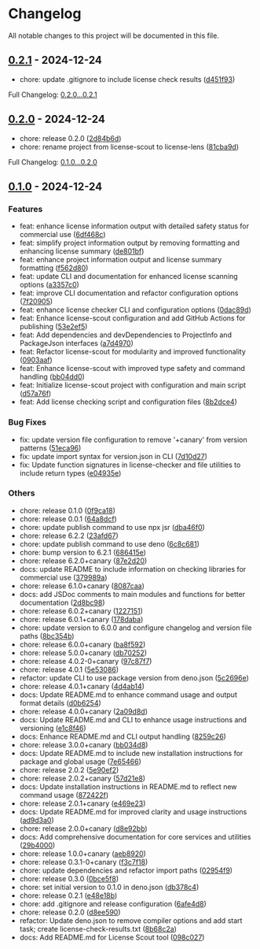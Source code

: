 # Changelog

All notable changes to this project will be documented in this file.

## [0.2.1] - 2024-12-24

- chore: update .gitignore to include license check results ([d451f93])

Full Changelog: [0.2.0...0.2.1]

## [0.2.0] - 2024-12-24

- chore: release 0.2.0 ([2d84b6d])
- chore: rename project from license-scout to license-lens ([81cba9d])

Full Changelog: [0.1.0...0.2.0]

## [0.1.0] - 2024-12-24

### Features

- feat: enhance license information output with detailed safety status for commercial use ([6df468c])
- feat: simplify project information output by removing formatting and enhancing license summary ([de801bf])
- feat: enhance project information output and license summary formatting ([f562d80])
- feat: update CLI and documentation for enhanced license scanning options ([a3357c0])
- feat: improve CLI documentation and refactor configuration options ([7f20905])
- feat: enhance license checker CLI and configuration options ([0dac89d])
- feat: Enhance license-scout configuration and add GitHub Actions for publishing ([53e2ef5])
- feat: Add dependencies and devDependencies to ProjectInfo and PackageJson interfaces ([a7d4970])
- feat: Refactor license-scout for modularity and improved functionality ([0903aaf])
- feat: Enhance license-scout with improved type safety and command handling ([bb04dd0])
- feat: Initialize license-scout project with configuration and main script ([d57a76f])
- feat: Add license checking script and configuration files ([8b2dce4])

### Bug Fixes

- fix: update version file configuration to remove '+canary' from version patterns ([51eca96])
- fix: update import syntax for version.json in CLI ([7d10d27])
- fix: Update function signatures in license-checker and file utilities to include return types ([e04935e])

### Others

- chore: release 0.1.0 ([0f9ca18])
- chore: release 0.0.1 ([64a8dcf])
- chore: update publish command to use npx jsr ([dba46f0])
- chore: release 6.2.2 ([23afd67])
- chore: update publish command to use deno ([6c8c681])
- chore: bump version to 6.2.1 ([686415e])
- chore: release 6.2.0+canary ([87e2d20])
- docs: update README to include information on checking libraries for commercial use ([379989a])
- chore: release 6.1.0+canary ([8087caa])
- docs: add JSDoc comments to main modules and functions for better documentation ([2d8bc98])
- chore: release 6.0.2+canary ([1227151])
- chore: release 6.0.1+canary ([178daba])
- chore: update version to 6.0.0 and configure changelog and version file paths ([8bc354b])
- chore: release 6.0.0+canary ([ba8f592])
- chore: release 5.0.0+canary ([db70252])
- chore: release 4.0.2-0+canary ([97c87f7])
- chore: release 4.0.1 ([5e53086])
- refactor: update CLI to use package version from deno.json ([5c2696e])
- chore: release 4.0.1+canary ([4d4ab14])
- docs: Update README.md to enhance command usage and output format details ([d0b6254])
- chore: release 4.0.0+canary ([2a09d8d])
- docs: Update README.md and CLI to enhance usage instructions and versioning ([e1c8f46])
- docs: Enhance README.md and CLI output handling ([8259c26])
- chore: release 3.0.0+canary ([bb034d8])
- docs: Update README.md to include new installation instructions for package and global usage ([7e65466])
- chore: release 2.0.2 ([5e90ef2])
- chore: release 2.0.2+canary ([57d21e8])
- docs: Update installation instructions in README.md to reflect new command usage ([872422f])
- chore: release 2.0.1+canary ([e469e23])
- docs: Update README.md for improved clarity and usage instructions ([ad9d3a0])
- chore: release 2.0.0+canary ([d8e92bb])
- docs: Add comprehensive documentation for core services and utilities ([29b4000])
- chore: release 1.0.0+canary ([aeb8920])
- chore: release 0.3.1-0+canary ([f3c7f18])
- chore: update dependencies and refactor import paths ([02954f9])
- chore: release 0.3.0 ([0bce5f8])
- chore: set initial version to 0.1.0 in deno.json ([db378c4])
- chore: release 0.2.1 ([e48e18b])
- chore: add .gitignore and release configuration ([6afe4d8])
- chore: release 0.2.0 ([d8ee590])
- refactor: Update deno.json to remove compiler options and add start task; create license-check-results.txt ([8b68c2a])
- docs: Add README.md for License Scout tool ([098c027])

[0.2.1]: https://github.com/MRdevX/license-scout/compare/0.2.0...0.2.1
[d451f93]: https://github.com/MRdevX/license-scout/commit/d451f937ec13c50a3057b2dc771c4f868ea993e2
[0.2.0...0.2.1]: https://github.com/MRdevX/license-scout/compare/0.2.0...0.2.1
[0.2.0]: https://github.com/MRdevX/license-scout/compare/0.1.0...0.2.0
[2d84b6d]: https://github.com/MRdevX/license-scout/commit/2d84b6d45788fe64d6107365ebc0ca45c317314b
[81cba9d]: https://github.com/MRdevX/license-scout/commit/81cba9d3fbe33159108b46ed0e34da01966b7703
[0.1.0...0.2.0]: https://github.com/MRdevX/license-scout/compare/0.1.0...0.2.0
[0.1.0]: https://github.com/MRdevX/license-scout/compare/8b2dce4067bc73c1eb96290962c0d1fb193ca341...0.1.0
[6df468c]: https://github.com/MRdevX/license-scout/commit/6df468c96ac988484714d6ec3c1589b660990537
[de801bf]: https://github.com/MRdevX/license-scout/commit/de801bfb43a59bd92ee26dd957214a36eaad36db
[f562d80]: https://github.com/MRdevX/license-scout/commit/f562d80e2f153c8649b0f1d00e7e733f5df902c7
[a3357c0]: https://github.com/MRdevX/license-scout/commit/a3357c08ecdde208d430a25b133fc1bbc88abb23
[7f20905]: https://github.com/MRdevX/license-scout/commit/7f2090567e66c3b4a29a913ef1094088ba6aa77c
[0dac89d]: https://github.com/MRdevX/license-scout/commit/0dac89d7e68c413e9f4d91ed8a33c0f274c6892c
[53e2ef5]: https://github.com/MRdevX/license-scout/commit/53e2ef5dbeb16749e826b5423eb38bae455e0f68
[a7d4970]: https://github.com/MRdevX/license-scout/commit/a7d49709042cf9b0e7d81ded4c8a984668776051
[0903aaf]: https://github.com/MRdevX/license-scout/commit/0903aafc1c3b432bf5e523342c0fe958467f31b2
[bb04dd0]: https://github.com/MRdevX/license-scout/commit/bb04dd0cbfd86da9ca72c9c1054ec2d696f0f67f
[d57a76f]: https://github.com/MRdevX/license-scout/commit/d57a76f97bcbe365f60c0b5681203b00bc25c0d3
[8b2dce4]: https://github.com/MRdevX/license-scout/commit/8b2dce4067bc73c1eb96290962c0d1fb193ca341
[51eca96]: https://github.com/MRdevX/license-scout/commit/51eca96b473e26d6894a08dbbafc6b7986c2814d
[7d10d27]: https://github.com/MRdevX/license-scout/commit/7d10d275ba57ee5afa661dcf48ca0f7fc963a7ff
[e04935e]: https://github.com/MRdevX/license-scout/commit/e04935e89957cfd7bd9576262dca4209fc55164a
[0f9ca18]: https://github.com/MRdevX/license-scout/commit/0f9ca180e01db3386f97e32770f0ae92a9f7b8d3
[64a8dcf]: https://github.com/MRdevX/license-scout/commit/64a8dcfe4889e02860d4dc033edb1dcd57aa961a
[dba46f0]: https://github.com/MRdevX/license-scout/commit/dba46f06943174cfbb9641f73ffe7dbc703825e7
[23afd67]: https://github.com/MRdevX/license-scout/commit/23afd67f9e265cafe0ea80bccb920ebc3397c40e
[6c8c681]: https://github.com/MRdevX/license-scout/commit/6c8c6811d45c7a581b677bf4dbdca65e1ef929ca
[686415e]: https://github.com/MRdevX/license-scout/commit/686415e7a2939412b31f93939f5c4da82bf1f793
[87e2d20]: https://github.com/MRdevX/license-scout/commit/87e2d20ee5054148ce8ba76f3afcf917d3b83d4e
[379989a]: https://github.com/MRdevX/license-scout/commit/379989a364a142d23cf7864e86a15a762f37f390
[8087caa]: https://github.com/MRdevX/license-scout/commit/8087caa4bba46621bd3d1ab2246f74a635d4f1fc
[2d8bc98]: https://github.com/MRdevX/license-scout/commit/2d8bc988158d498e51bd54097c5e50f103116373
[1227151]: https://github.com/MRdevX/license-scout/commit/1227151fa89080d42f90c24210f7415ff30cc48c
[178daba]: https://github.com/MRdevX/license-scout/commit/178dabae5bb71338f72e77407f0637bc1c74cd9d
[8bc354b]: https://github.com/MRdevX/license-scout/commit/8bc354b04e04b41c7f788fa965e2221f7bf89512
[ba8f592]: https://github.com/MRdevX/license-scout/commit/ba8f5922d9f83b126bba8dda7df321ea38ee26c5
[db70252]: https://github.com/MRdevX/license-scout/commit/db7025287ad1fe761318c47f1f90afcb4977793d
[97c87f7]: https://github.com/MRdevX/license-scout/commit/97c87f78aeef278d7e4de013933cc64dfc130d37
[5e53086]: https://github.com/MRdevX/license-scout/commit/5e5308684a784807f1567c2b2112a88fd854f041
[5c2696e]: https://github.com/MRdevX/license-scout/commit/5c2696e9111c3302cccf026674c7bed236c008f3
[4d4ab14]: https://github.com/MRdevX/license-scout/commit/4d4ab1474d19561440015fea26b1e37ce27c161a
[d0b6254]: https://github.com/MRdevX/license-scout/commit/d0b6254bdc4e7d2a5d95bc8a5158f085557acd17
[2a09d8d]: https://github.com/MRdevX/license-scout/commit/2a09d8d5cb4eb86e98bf6d81896ce95a1420922d
[e1c8f46]: https://github.com/MRdevX/license-scout/commit/e1c8f46cb1794b5bb611710b3c75c4e264e78b12
[8259c26]: https://github.com/MRdevX/license-scout/commit/8259c260e9988d9545ba2040c23afda592fe58d7
[bb034d8]: https://github.com/MRdevX/license-scout/commit/bb034d86a6f22860eb6f652d51fc96d63b18941d
[7e65466]: https://github.com/MRdevX/license-scout/commit/7e6546636d009bf408bfe33ca7d1075abb64f004
[5e90ef2]: https://github.com/MRdevX/license-scout/commit/5e90ef29f9b845ed4711af326817221f65a5fcda
[57d21e8]: https://github.com/MRdevX/license-scout/commit/57d21e8fa1a261e81589a86b6f82289b660c8e3b
[872422f]: https://github.com/MRdevX/license-scout/commit/872422f26b7fdaacbb187ad4c53cb738a34dced6
[e469e23]: https://github.com/MRdevX/license-scout/commit/e469e23892d156ad2a0987a828825ba1efd49b73
[ad9d3a0]: https://github.com/MRdevX/license-scout/commit/ad9d3a0b2acf3fe28e6699bdf8194918939b235e
[d8e92bb]: https://github.com/MRdevX/license-scout/commit/d8e92bbec2333c551abfcff768caea117d067449
[29b4000]: https://github.com/MRdevX/license-scout/commit/29b400049b1bcb8739523eba080f4524f99b7d12
[aeb8920]: https://github.com/MRdevX/license-scout/commit/aeb8920710602b9e6c9946921ce3cdd39bd6f2ba
[f3c7f18]: https://github.com/MRdevX/license-scout/commit/f3c7f1817a2b493b8dab78503f744d3157b9ddbe
[02954f9]: https://github.com/MRdevX/license-scout/commit/02954f9467790d7e8e38ba41a8bb575721f7ff10
[0bce5f8]: https://github.com/MRdevX/license-scout/commit/0bce5f8b96c3401bff83d6c55d4c7ddc4c4e1f35
[db378c4]: https://github.com/MRdevX/license-scout/commit/db378c4545f44badd304efcc4322ce9534087998
[e48e18b]: https://github.com/MRdevX/license-scout/commit/e48e18b57cb8338836b0ab476b4a9a8734f9d395
[6afe4d8]: https://github.com/MRdevX/license-scout/commit/6afe4d835189939736c983c4c7a9eace0446afd7
[d8ee590]: https://github.com/MRdevX/license-scout/commit/d8ee5905716458519aea69db13215aa9939e0222
[8b68c2a]: https://github.com/MRdevX/license-scout/commit/8b68c2a234d92ba15741c6932b0f143318571d1f
[098c027]: https://github.com/MRdevX/license-scout/commit/098c0273ad291ee5683160a7308705e9fbb19925
